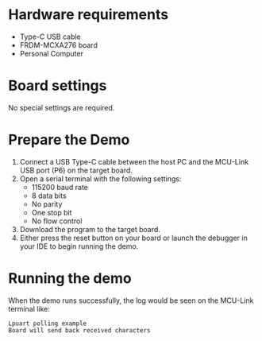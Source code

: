 Hardware requirements
=====================
- Type-C USB cable
- FRDM-MCXA276 board
- Personal Computer

Board settings
============
No special settings are required.

Prepare the Demo
===============
1.  Connect a USB Type-C cable between the host PC and the MCU-Link USB port (P6) on the target board.
2.  Open a serial terminal with the following settings:
    - 115200 baud rate
    - 8 data bits
    - No parity
    - One stop bit
    - No flow control
3.  Download the program to the target board.
4.  Either press the reset button on your board or launch the debugger in your IDE to begin running the demo.

Running the demo
================
When the demo runs successfully, the log would be seen on the MCU-Link terminal like:
~~~~~~~~~~~~~~~~~~~~~~~~~~~~~~~~~~~~~~~~~
Lpuart polling example
Board will send back received characters
~~~~~~~~~~~~~~~~~~~~~~~~~~~~~~~~~~~~~~~~~
